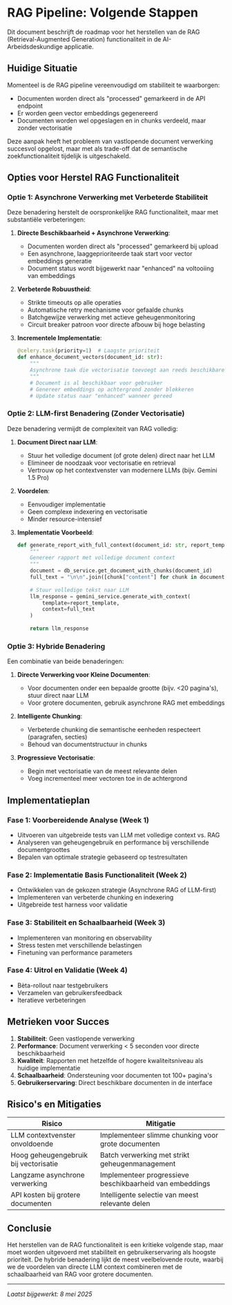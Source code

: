 # RAG Pipeline: Volgende Stappen

Dit document beschrijft de roadmap voor het herstellen van de RAG (Retrieval-Augmented Generation) functionaliteit in de AI-Arbeidsdeskundige applicatie.

## Huidige Situatie

Momenteel is de RAG pipeline vereenvoudigd om stabiliteit te waarborgen:
- Documenten worden direct als "processed" gemarkeerd in de API endpoint
- Er worden geen vector embeddings gegenereerd
- Documenten worden wel opgeslagen en in chunks verdeeld, maar zonder vectorisatie

Deze aanpak heeft het probleem van vastlopende document verwerking succesvol opgelost, maar met als trade-off dat de semantische zoekfunctionaliteit tijdelijk is uitgeschakeld.

## Opties voor Herstel RAG Functionaliteit

### Optie 1: Asynchrone Verwerking met Verbeterde Stabiliteit

Deze benadering herstelt de oorspronkelijke RAG functionaliteit, maar met substantiële verbeteringen:

1. **Directe Beschikbaarheid + Asynchrone Verwerking**:
   - Documenten worden direct als "processed" gemarkeerd bij upload
   - Een asynchrone, laaggeprioriteerde taak start voor vector embeddings generatie
   - Document status wordt bijgewerkt naar "enhanced" na voltooiing van embeddings

2. **Verbeterde Robuustheid**:
   - Strikte timeouts op alle operaties
   - Automatische retry mechanisme voor gefaalde chunks
   - Batchgewijze verwerking met actieve geheugenmonitoring
   - Circuit breaker patroon voor directe afbouw bij hoge belasting

3. **Incrementele Implementatie**:
   ```python
   @celery.task(priority=1)  # Laagste prioriteit
   def enhance_document_vectors(document_id: str):
       """
       Asynchrone taak die vectorisatie toevoegt aan reeds beschikbare documenten
       """
       # Document is al beschikbaar voor gebruiker
       # Genereer embeddings op achtergrond zonder blokkeren
       # Update status naar "enhanced" wanneer gereed
   ```

### Optie 2: LLM-first Benadering (Zonder Vectorisatie)

Deze benadering vermijdt de complexiteit van RAG volledig:

1. **Document Direct naar LLM**:
   - Stuur het volledige document (of grote delen) direct naar het LLM
   - Elimineer de noodzaak voor vectorisatie en retrieval
   - Vertrouw op het contextvenster van modernere LLMs (bijv. Gemini 1.5 Pro)

2. **Voordelen**:
   - Eenvoudiger implementatie
   - Geen complexe indexering en vectorisatie
   - Minder resource-intensief

3. **Implementatie Voorbeeld**:
   ```python
   def generate_report_with_full_context(document_id: str, report_template: str):
       """
       Genereer rapport met volledige document context
       """
       document = db_service.get_document_with_chunks(document_id)
       full_text = "\n\n".join([chunk["content"] for chunk in document["chunks"]])
       
       # Stuur volledige tekst naar LLM
       llm_response = gemini_service.generate_with_context(
           template=report_template,
           context=full_text
       )
       
       return llm_response
   ```

### Optie 3: Hybride Benadering

Een combinatie van beide benaderingen:

1. **Directe Verwerking voor Kleine Documenten**:
   - Voor documenten onder een bepaalde grootte (bijv. <20 pagina's), stuur direct naar LLM
   - Voor grotere documenten, gebruik asynchrone RAG met embeddings

2. **Intelligente Chunking**:
   - Verbeterde chunking die semantische eenheden respecteert (paragrafen, secties)
   - Behoud van documentstructuur in chunks

3. **Progressieve Vectorisatie**:
   - Begin met vectorisatie van de meest relevante delen
   - Voeg incrementeel meer vectoren toe in de achtergrond

## Implementatieplan

### Fase 1: Voorbereidende Analyse (Week 1)
- Uitvoeren van uitgebreide tests van LLM met volledige context vs. RAG
- Analyseren van geheugengebruik en performance bij verschillende documentgroottes
- Bepalen van optimale strategie gebaseerd op testresultaten

### Fase 2: Implementatie Basis Functionaliteit (Week 2)
- Ontwikkelen van de gekozen strategie (Asynchrone RAG of LLM-first)
- Implementeren van verbeterde chunking en indexering
- Uitgebreide test harness voor validatie

### Fase 3: Stabiliteit en Schaalbaarheid (Week 3)
- Implementeren van monitoring en observability
- Stress testen met verschillende belastingen
- Finetuning van performance parameters

### Fase 4: Uitrol en Validatie (Week 4)
- Bèta-rollout naar testgebruikers
- Verzamelen van gebruikersfeedback
- Iteratieve verbeteringen

## Metrieken voor Succes

1. **Stabiliteit**: Geen vastlopende verwerking
2. **Performance**: Document verwerking < 5 seconden voor directe beschikbaarheid
3. **Kwaliteit**: Rapporten met hetzelfde of hogere kwaliteitsniveau als huidige implementatie
4. **Schaalbaarheid**: Ondersteuning voor documenten tot 100+ pagina's
5. **Gebruikerservaring**: Direct beschikbare documenten in de interface

## Risico's en Mitigaties

| Risico | Mitigatie |
|--------|-----------|
| LLM contextvenster onvoldoende | Implementeer slimme chunking voor grote documenten |
| Hoog geheugengebruik bij vectorisatie | Batch verwerking met strikt geheugenmanagement |
| Langzame asynchrone verwerking | Implementeer progressieve beschikbaarheid van embeddings |
| API kosten bij grotere documenten | Intelligente selectie van meest relevante delen |

## Conclusie

Het herstellen van de RAG functionaliteit is een kritieke volgende stap, maar moet worden uitgevoerd met stabiliteit en gebruikerservaring als hoogste prioriteit. De hybride benadering lijkt de meest veelbelovende route, waarbij we de voordelen van directe LLM context combineren met de schaalbaarheid van RAG voor grotere documenten.

---

*Laatst bijgewerkt: 8 mei 2025*